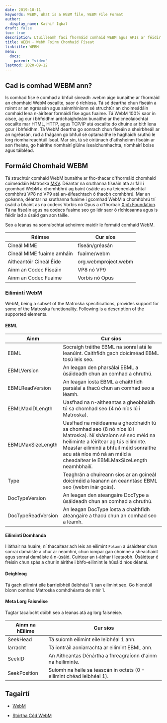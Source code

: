 ```yaml
---
date: 2019-10-11
keywords: WEBM, What is a WEBM file, WEBM File Format
author:
  display_name: Kashif Iqbal
draft: false
toc: true
description: Ltuilleamh faoi fhormáid comhaid WEBM agus APIs ar féidir leo comhad WEBM a chruthú agus a oscailts.
title: WEBM - WebM Foirm Chomhaid Físeat
linktitle: WEBM
menu:
  docs:
    parent: "video"
lastmod: 2020-09-12
---
```


## Cad is comhad WEBM ann?

Is comhad físe é comhad a bhfuil síneadh .webm aige bunaithe ar fhormáid an chomhaid WebM oscailte, saor ó ríchíosa. Tá sé deartha chun físeáin a roinnt ar an ngréasán agus sainmhíníonn sé struchtúr an choimeádáin comhaid lena n-áirítear formáidí físe agus fuaime. Tá WebM 100% saor in aisce, ag cur i bhfeidhm ardchaighdeáin bunaithe ar theicneolaíochtaí oscailte mar HTML, HTTP, agus TCP/IP atá oscailte do dhuine ar bith lena gcur i bhfeidhm. Tá WebM deartha go sonrach chun físeáin a sheirbheáil ar an ngréasán, rud a fhágann go bhfuil sé optamaithe le haghaidh sruthú le lorg ríomhaireachtúil íseal. Mar sin, tá sé oiriúnach d'athsheinm físeáin ar aon fheiste, go háirithe ríomhairí glúine ísealchumhachta, ríomhairí boise agus táibléad.

## Formáid Chomhaid WEBM

Tá struchtúr comhaid WebM bunaithe ar fho-thacar d'fhormáid chomhaid coimeádáin Matroska [MKV](/video/mkv/). Déantar na sruthanna físeáin atá ar fáil i gcomhad WebM a chomhbhrú ag baint úsáide as na teicneolaíochtaí comhbhrú VP8 nó VP9 atá an-éifeachtach ó thaobh comhbhrú. Mar an gcéanna, déantar na sruthanna fuaime i gcomhad WebM a chomhbhrú trí úsáid a bhaint as na codecs Vorbis nó Opus a d'fhorbair [Xiph Foundation](https://www.xiph.org/). Tá na físeáin agus na codecs fuaime seo go léir saor ó ríchíosanna agus is féidir iad a úsáid gan aon táille.

Seo a leanas na sonraíochtaí achoimre maidir le formáid comhaid WebM.

| Réimse | Cur síos |
---|---|
|Cineál MIME |físeán/gréasán|
|Cineál MIME fuaime amháin | fuaime/webm|
|Aitheantóir Cineál Éide| org.webmproject.webm|
|Ainm an Codec Físeáin| VP8 nó VP9|
|Ainm an Codec Fuaime| Vorbis nó Opus|

### Eilimintí WebM

WebM, being a subset of the Matroska specifications, provides support for some of the Matroska functionality. Following is a description of the supported elements.

#### EBML

|Ainm |Cur síos|
---|---|
|EBML|Socraigh tréithe EBML na sonraí atá le leanúint. Caithfidh gach doiciméad EBML tosú leis seo.|
|EBMLVersion |An leagan den pharsálaí EBML a úsáideadh chun an comhad a chruthú.|
|EBMLReadVersion|An leagan íosta EBML a chaithfidh parsálaí a thacú chun an comhad seo a léamh.|
|EBMLMaxIDLength |Uasfhad na n-aitheantas a gheobhaidh tú sa chomhad seo (4 nó níos lú i Matroska).|
|EBMLMaxSizeLength|Uasfhad na méideanna a gheobhaidh tú sa chomhad seo (8 nó níos lú i Matroska). Ní sháraíonn sé seo méid na heiliminte a léirítear ag tús eiliminte. Measfar eilimintí a bhfuil méid sonraithe acu atá níos mó ná an méid a cheadaítear le EBMLMaxSizeLength neamhbhailí.
|Type|Teaghrán a chuireann síos ar an gcineál doiciméid a leanann an ceanntásc EBML seo (webm inár gcás).|
|DocTypeVersion|An leagan den ateangaire DocType a úsáideadh chun an comhad a chruthú.|
|DocTypeReadVersion|An leagan DocType íosta a chaithfidh ateangaire a thacú chun an comhad seo a léamh.|

#### Eilimintí Domhanda

I láthair na huaire, ní thacaítear ach leis an eilimint `Folamh` a úsáidtear chun sonraí damáiste a chur ar neamhní, chun iompar gan choinne a sheachaint agus sonraí damáiste á n-úsáid. Cuirtear an t-ábhar i leataobh. Úsáidtear é freisin chun spás a chur in áirithe i bhfo-eilimint le húsáid níos déanaí.

#### Deighleog
Tá gach eilimint eile barrleibhéil (leibhéal 1) san eilimint seo. Go hiondúil bíonn comhad Matroska comhdhéanta de mhír 1.

#### Meta Lorg Faisnéise

Tugtar tacaíocht dóibh seo a leanas atá ag lorg faisnéise.

|Ainm na hEilime |Cur síos|
---|---|
|SeekHead |Tá suíomh eilimint eile leibhéal 1 ann.|
|Iarracht |Tá iontráil aoniarrachta ar eilimint EBML ann.|
|SeekID|An Aitheantas Dénártha a fhreagraíonn d'ainm na heiliminte.|
|SeekPosition |Suíomh na heile sa teascán in octets (0 = eilimint chéad leibhéal 1). ||

## Tagairtí

* [WebM](https://www.webmproject.org/)

* [Stórtha Cód WebM](https://www.webmproject.org/code/#webp-repositories)


